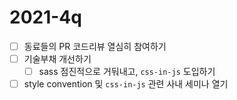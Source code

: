 # 2021-4q

- [ ] 동료들의 PR 코드리뷰 열심히 참여하기
- [ ] 기술부채 개선하기
  - [ ] sass 점진적으로 거둬내고, `css-in-js` 도입하기
- [ ] style convention 및 `css-in-js` 관련 사내 세미나 열기
